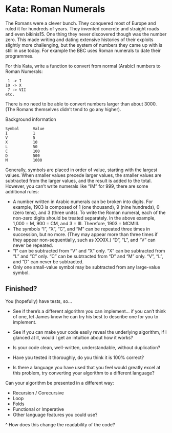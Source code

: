 # Kata: Roman Numerals

The Romans were a clever bunch. They conquered most of Europe and ruled it for hundreds of years. They invented concrete and straight roads and even bikinis15. One thing they never discovered though was the number zero. This made writing and dating extensive histories of their exploits slightly more challenging, but the system of numbers they came up with is still in use today. For example the BBC uses Roman numerals to date their programmes.

For this Kata, write a function to convert from normal (Arabic) numbers to Roman Numerals:
```
 1 -> I
10 -> X
 7 -> VII
etc.
```
There is no need to be able to convert numbers larger than about 3000. (The Romans themselves didn’t tend to go any higher).

Background information
```
Symbol		Value
I			1
V			5
X			10
L			50
C			100
D			500
M			1000
```

Generally, symbols are placed in order of value, starting with the largest values. When smaller values precede larger values, the smaller values are subtracted from the larger values, and the result is added to the total. However, you can’t write numerals like “IM” for 999, there are some additional rules:

* A number written in Arabic numerals can be broken into digits. For example, 1903 is composed of 1 (one thousand), 9 (nine hundreds), 0 (zero tens), and 3 (three units). To write the Roman numeral, each of the non-zero digits should be treated separately. In the above example, 1,000 = M, 900 = CM, and 3 = III. Therefore, 1903 = MCMIII.
* The symbols “I”, “X”, “C”, and “M” can be repeated three times in succession, but no more. (They may appear more than three times if they appear non-sequentially, such as XXXIX.) “D”, “L”, and “V” can never be repeated.
* “I” can be subtracted from “V” and “X” only. “X” can be subtracted from “L” and “C” only. “C” can be subtracted from “D” and “M” only. “V”, “L”, and “D” can never be subtracted.
* Only one small-value symbol may be subtracted from any large-value symbol.

## Finished?

You (hopefully) have tests, so…
 
* See if there’s a different algorithm you can implement… if you can’t think of one, let James know he can try his best to describe one for you to implement.

* See if you can make your code easily reveal the underlying algorithm, if I glanced at it, would I get an intuition about how it works?

* Is your code clean, well-written, understandable, without duplication?

* Have you tested it thoroughly, do you think it is 100% correct?

* Is there a language you have used that you feel would greatly excel at this problem, try converting your algorithm to a different language?

Can your algorithm be presented in a different way:
* Recursion / Corecursive
* Loop
* Folds
* Functional or Imperative
* Other language features you could use? 

^ How does this change the readability of the code?




